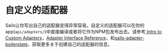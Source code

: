# 自定义的适配器
Sails让你写出自己的适配器变得异常容易。自定义的适配器可以在你的app(`api/adapters/`)中直接编译或者将它作为NPM包发布出去。请参考[ Intro to Custom Adapters]()，[Adapter Interface Reference](https://github.com/balderdashy/sails-docs/blob/master/contributing/adapter-specification.md)，和[sails-adapter-boilerplate](https://github.com/balderdashy/sails-adapter-boilerplate)，获取更多关于创建自己的适配器的信息。



<docmeta name="displayName" value="Custom Adapters">
